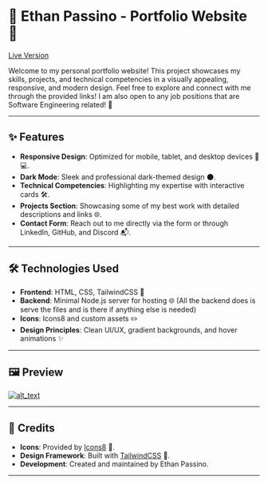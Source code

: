 # 🌟 Ethan Passino - Portfolio Website 🌟
[Live Version](https://ethanpassino.com)

Welcome to my personal portfolio website! This project showcases my skills, projects, and technical competencies in a visually appealing, responsive, and modern design. Feel free to explore and connect with me through the provided links! I am also open to any job positions that are Software Engineering related! 🚀

---

## ✨ Features
- **Responsive Design**: Optimized for mobile, tablet, and desktop devices 📱💻.
- **Dark Mode**: Sleek and professional dark-themed design 🌑.
- **Technical Competencies**: Highlighting my expertise with interactive cards 🛠️.
- **Projects Section**: Showcasing some of my best work with detailed descriptions and links 🌐.
- **Contact Form**: Reach out to me directly via the form or through LinkedIn, GitHub, and Discord 📬.

---

## 🛠️ Technologies Used
- **Frontend**: HTML, CSS, TailwindCSS 🎨
- **Backend**: Minimal Node.js server for hosting 🌐 (All the backend does is serve the files and is there if anything else is needed)
- **Icons**: Icons8 and custom assets ✏️
- **Design Principles**: Clean UI/UX, gradient backgrounds, and hover animations ✨

---

## 🖼️ Preview
[<img alt="alt_text" target="_blank" src="https://github.com/user-attachments/assets/81114c59-c5db-4661-a876-29ef24542025" />](https://ethanpassino.com)

---

## 🤝 Credits
- **Icons**: Provided by [Icons8](https://icons8.com/) 🎨.
- **Design Framework**: Built with [TailwindCSS](https://tailwindcss.com/) 🚀.
- **Development**: Created and maintained by Ethan Passino.

---
